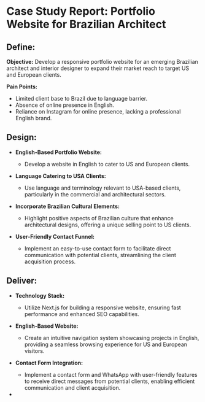 
# Case Study Report: Portfolio Website for Brazilian Architect

## Define:

**Objective:** Develop a responsive portfolio website for an emerging Brazilian architect and interior designer to expand their market reach to target US and European clients.

**Pain Points:**
- Limited client base to Brazil due to language barrier.
- Absence of online presence in English.
- Reliance on Instagram for online presence, lacking a professional English brand.

## Design:

- **English-Based Portfolio Website:**
  - Develop a website in English to cater to US and European clients.
  
- **Language Catering to USA Clients:**
  - Use language and terminology relevant to USA-based clients, particularly in the commercial and architectural sectors.
  
- **Incorporate Brazilian Cultural Elements:**
  - Highlight positive aspects of Brazilian culture that enhance architectural designs, offering a unique selling point to US clients.
  
- **User-Friendly Contact Funnel:**
  - Implement an easy-to-use contact form to facilitate direct communication with potential clients, streamlining the client acquisition process.

## Deliver:

- **Technology Stack:**
  - Utilize Next.js for building a responsive website, ensuring fast performance and enhanced SEO capabilities.

- **English-Based Website:**
  - Create an intuitive navigation system showcasing projects in English, providing a seamless browsing experience for US and European visitors.

- **Contact Form Integration:**
  - Implement a contact form and WhatsApp with user-friendly features to receive direct messages from potential clients, enabling efficient communication and client acquisition.

- 

